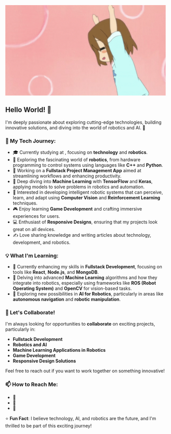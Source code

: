 ![Me](https://raw.githubusercontent.com/CodeNoAya/CodeNoAya/refs/heads/main/Ayanoguruguru.gif)
## Hello World! 👋

I'm deeply passionate about exploring cutting-edge technologies, building innovative solutions, and diving into the world of robotics and AI. 🚀

### 🌟 My Tech Journey:
- 🎓 Currently studying at , focusing on **technology** and **robotics**.
- 🤖 Exploring the fascinating world of **robotics**, from hardware programming to control systems using languages like **C++** and **Python**.
- 🔭 Working on a **Fullstack Project Management App** aimed at streamlining workflows and enhancing productivity.
- 🧠 Deep diving into **Machine Learning** with **TensorFlow** and **Keras**, applying models to solve problems in robotics and automation.
- 🤖 Interested in developing intelligent robotic systems that can perceive, learn, and adapt using **Computer Vision** and **Reinforcement Learning** techniques.
- 🎮 Enjoy learning **Game Development** and crafting immersive experiences for users.
- 💻 Enthusiast of **Responsive Designs**, ensuring that my projects look great on all devices.
- ✍️ Love sharing knowledge and writing articles about technology, development, and robotics.

### 💡 What I'm Learning:
- 🌱 Currently enhancing my skills in **Fullstack Development**, focusing on tools like **React**, **Node.js**, and **MongoDB**.
- 🤖 Delving into advanced **Machine Learning** algorithms and how they integrate into robotics, especially using frameworks like **ROS (Robot Operating System)** and **OpenCV** for vision-based tasks.
- 🚀 Exploring new possibilities in **AI for Robotics**, particularly in areas like **autonomous navigation** and **robotic manipulation**.

### 🤝 Let's Collaborate!
I'm always looking for opportunities to **collaborate** on exciting projects, particularly in:
  - **Fullstack Development**
  - **Robotics and AI**
  - **Machine Learning Applications in Robotics**
  - **Game Development**
  - **Responsive Design Solutions**

Feel free to reach out if you want to work together on something innovative!

### 📫 How to Reach Me:
- 📧 
- 💼 
- 📝 

⭐ **Fun Fact**: I believe technology, AI, and robotics are the future, and I'm thrilled to be part of this exciting journey!
